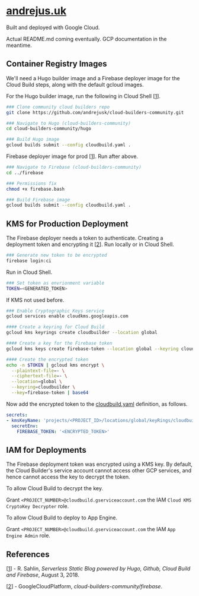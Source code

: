 # [andrejus.uk](https://andrejus.uk/)

Built and deployed with Google Cloud.

Actual README.md coming eventually. GCP documentation in the meantime.

## Container Registry Images

We'll need a Hugo builder image and a Firebase deployer image for the Cloud Build steps, along with the default gcloud images.

For the Hugo builder image, run the following in Cloud Shell [[1]].
```sh
### Clone community cloud builders repo
git clone https://github.com/andrejusk/cloud-builders-community.git

### Navigate to Hugo (cloud-builders-community)
cd cloud-builders-community/hugo

### Build Hugo image
gcloud builds submit --config cloudbuild.yaml .
```

Firebase deployer image for prod [[1]]. Run after above.
```sh
### Navigate to Firebase (cloud-builders-community)
cd ../firebase

### Permissions fix
chmod +x firebase.bash

### Build Firebase image
gcloud builds submit --config cloudbuild.yaml .
```

## KMS for Production Deployment

The Firebase deployer needs a token to authenticate. Creating a deployment token and encrypting it [[2]]. Run locally or in Cloud Shell.

```sh
### Generate new token to be encrypted
firebase login:ci
```

Run in Cloud Shell.

```sh
### Set token as envrionment variable
TOKEN=<GENERATED_TOKEN>
```

If KMS not used before.
```sh
### Enable Cryptographic Keys service
gcloud services enable cloudkms.googleapis.com
```


```sh
#### Create a keyring for Cloud Build
gcloud kms keyrings create cloudbuilder --location global

#### Create a key for the Firebase token
gcloud kms keys create firebase-token --location global --keyring cloudbuilder --purpose encryption

#### Create the encrypted token
echo -n $TOKEN | gcloud kms encrypt \
  --plaintext-file=- \
  --ciphertext-file=- \
  --location=global \
  --keyring=cloudbuilder \
  --key=firebase-token | base64
```

Now add the encrypted token to the [cloudbuild.yaml](cloudbuild.yaml) definition, as follows.

```yaml
secrets:
- kmsKeyName: 'projects/<PROJECT_ID>/locations/global/keyRings/cloudbuilder/cryptoKeys/firebase-token'
  secretEnv:
    FIREBASE_TOKEN: '<ENCRYPTED_TOKEN>'
```

## IAM for Deployments

The Firebase deployment token was encrypted using a KMS key. By default, the Cloud Builder's service account cannot access other GCP services, and hence cannot access the key to decrypt the token.

To allow Cloud Build to decrypt the key.

Grant `<PROJECT_NUMBER>@cloudbuild.gserviceaccount.com`
the IAM `Cloud KMS CryptoKey Decrypter` role.

To allow Cloud Build to deploy to App Engine.

Grant `<PROJECT_NUMBER>@cloudbuild.gserviceaccount.com`
the IAM `App Engine Admin` role.

## References

[1]: https://robertsahlin.com/serverless-static-blog-powered-by-hugo-github-cloud-build-and-firebase/
[[1]] - R. Sahlin, 
_Serverless Static Blog powered by Hugo, Github, Cloud Build and Firebase_,
August 3, 2018.

[2]: https://github.com/GoogleCloudPlatform/cloud-builders-community/tree/master/firebase
[[2]] - GoogleCloudPlatform,
_cloud-builders-community/firebase_.